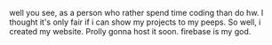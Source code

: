 well you see, as a person who rather spend time coding than do hw. I thought it's only fair if i can show my projects to my peeps. 
So well, i created my website. Prolly gonna host it soon. firebase is my god. 
